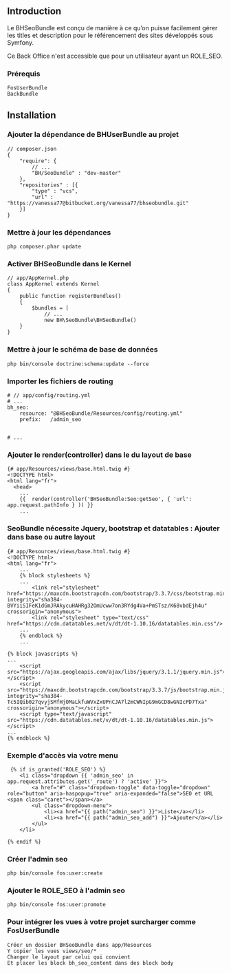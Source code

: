 ## Introduction

Le BHSeoBundle est conçu de manière à ce qu’on puisse facilement gérer les titles et description pour le référencement des sites développés sous Symfony. 

Ce Back Office n'est accessible que pour un utilisateur ayant un ROLE_SEO.

### Prérequis
    FosUserBundle
    BackBundle


## Installation

### Ajouter la dépendance de BHUserBundle au projet
    // composer.json
    {
        "require": {
            // ...
            "BH/SeoBundle" : "dev-master"
        },
        "repositories" : [{
            "type" : "vcs",
            "url" : "https://vanessa77@bitbucket.org/vanessa77/bhseobundle.git"
        }]
    }
### Mettre à jour les dépendances
    php composer.phar update

### Activer BHSeoBundle dans le Kernel

    // app/AppKernel.php
    class AppKernel extends Kernel
    {
        public function registerBundles()
        {
            $bundles = [
                // ...
                new BH\SeoBundle\BHSeoBundle()
        }
    }


### Mettre à jour le schéma de base de données

    php bin/console doctrine:schema:update --force

    
### Importer les fichiers de routing

    # // app/config/routing.yml
    # ...
    bh_seo:
        resource: "@BHSeoBundle/Resources/config/routing.yml"
        prefix:   /admin_seo


    # ...


### Ajouter le render(controller) dans le  <head> du layout de base

    {# app/Resources/views/base.html.twig #}
    <!DOCTYPE html>
    <html lang="fr">
      <head>
        ...
        {{  render(controller('BHSeoBundle:Seo:getSeo', { 'url': app.request.pathInfo } )) }}
        ...
### SeoBundle nécessite Jquery, bootstrap et datatables : Ajouter dans base ou autre layout 

    {# app/Resources/views/base.html.twig #}
    <!DOCTYPE html>
    <html lang="fr">
        ...
        {% block stylesheets %}
        ...
            <link rel="stylesheet" href="https://maxcdn.bootstrapcdn.com/bootstrap/3.3.7/css/bootstrap.min.css" integrity="sha384-BVYiiSIFeK1dGmJRAkycuHAHRg32OmUcww7on3RYdg4Va+PmSTsz/K68vbdEjh4u" crossorigin="anonymous">
            <link rel="stylesheet" type="text/css" href="https://cdn.datatables.net/v/dt/dt-1.10.16/datatables.min.css"/>
        ...
        {% endblock %}
        ...
        
    {% block javascripts %}
    ...
        <script src="https://ajax.googleapis.com/ajax/libs/jquery/3.1.1/jquery.min.js"></script>
        <script src="https://maxcdn.bootstrapcdn.com/bootstrap/3.3.7/js/bootstrap.min.js" integrity="sha384-Tc5IQib027qvyjSMfHjOMaLkfuWVxZxUPnCJA7l2mCWNIpG9mGCD8wGNIcPD7Txa" crossorigin="anonymous"></script>
        <script type="text/javascript" src="https://cdn.datatables.net/v/dt/dt-1.10.16/datatables.min.js"></script>
    ...
    {% endblock %}
    
 ### Exemple d'accès via votre menu 
 
     {% if is_granted('ROLE_SEO') %}
        <li class="dropdown {{ 'admin_seo' in app.request.attributes.get('_route') ? 'active' }}">
            <a href="#" class="dropdown-toggle" data-toggle="dropdown" role="button" aria-haspopup="true" aria-expanded="false">SEO et URL <span class="caret"></span></a>
            <ul class="dropdown-menu">
                <li><a href="{{ path("admin_seo") }}">Liste</a></li>
                <li><a href="{{ path("admin_seo_add") }}">Ajouter</a></li>
            </ul>
        </li>

    {% endif %}
    
  ### Créer l'admin seo
  
    php bin/console fos:user:create
    
  ### Ajouter le ROLE_SEO à l'admin seo
  
    php bin/console fos:user:promote
    
   ### Pour intégrer les vues à votre projet surcharger comme FosUserBundle
  
    Créer un dossier BHSeoBundle dans app/Resources
    Y copier les vues views/seo/*
    Changer le layout par celui qui convient
    Et placer les block bh_seo_content dans des block body
    
  